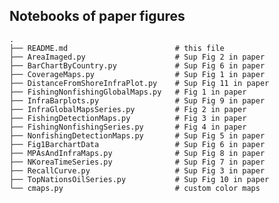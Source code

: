 ## Notebooks of paper figures 

    .
    ├── README.md                        # this file
    ├── AreaImaged.py                    # Sup Fig 2 in paper 
    ├── BarChartByCountry.py             # Sup Fig 6 in paper
    ├── CoverageMaps.py                  # Sup Fig 1 in paper 
    ├── DistanceFromShoreInfraPlot.py    # Sup Fig 11 in paper
    ├── FishingNonfishingGlobalMaps.py   # Fig 1 in paper
    ├── InfraBarplots.py                 # Sup Fig 9 in paper
    ├── InfraGlobalMapsSeries.py         # Fig 2 in paper
    ├── FishingDetectionMaps.py          # Fig 3 in paper
    ├── FishingNonfishingSeries.py       # Fig 4 in paper
    ├── NonfishingDetectionMaps.py       # Sup Fig 5 in paper
    ├── Fig1BarchartData                 # Sup Fig 6 in paper
    ├── MPAsAndInfraMaps.py              # Sup Fig 8 in paper
    ├── NKoreaTimeSeries.py              # Sup Fig 7 in paper
    ├── RecallCurve.py                   # Sup Fig 3 in paper
    ├── TopNationsOilSeries.py           # Sup Fig 10 in paper
    └── cmaps.py                         # custom color maps 
